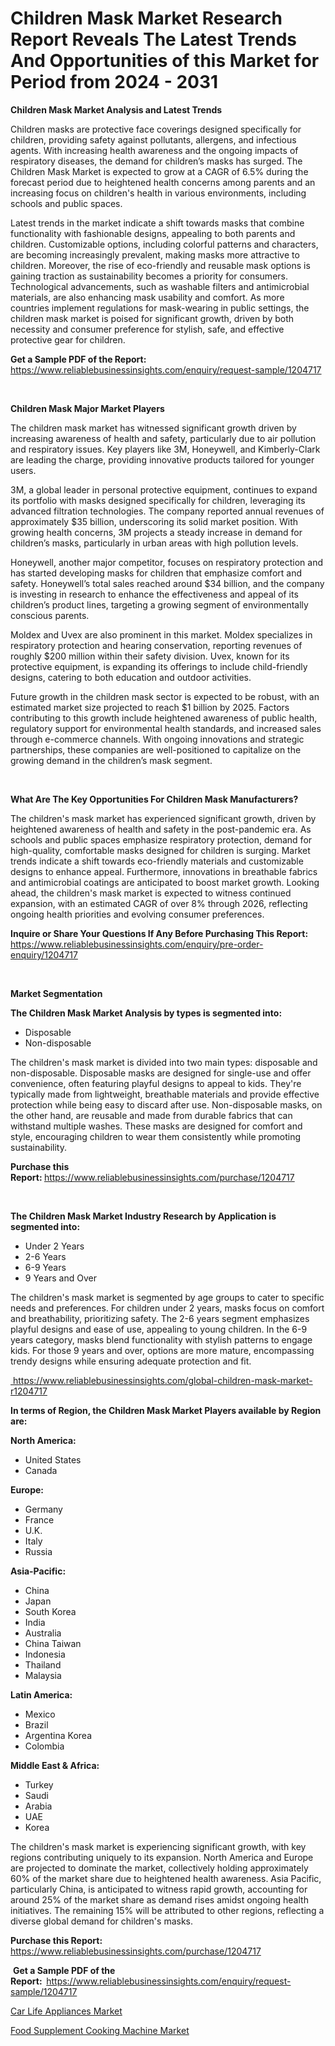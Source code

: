 <p><h1>Children Mask Market Research Report Reveals The Latest Trends And Opportunities of this Market for Period from 2024 - 2031</h1></p><p><strong>Children Mask Market Analysis and Latest Trends</strong></p>
<p><p>Children masks are protective face coverings designed specifically for children, providing safety against pollutants, allergens, and infectious agents. With increasing health awareness and the ongoing impacts of respiratory diseases, the demand for children’s masks has surged. The Children Mask Market is expected to grow at a CAGR of 6.5% during the forecast period due to heightened health concerns among parents and an increasing focus on children's health in various environments, including schools and public spaces.</p><p>Latest trends in the market indicate a shift towards masks that combine functionality with fashionable designs, appealing to both parents and children. Customizable options, including colorful patterns and characters, are becoming increasingly prevalent, making masks more attractive to children. Moreover, the rise of eco-friendly and reusable mask options is gaining traction as sustainability becomes a priority for consumers. Technological advancements, such as washable filters and antimicrobial materials, are also enhancing mask usability and comfort. As more countries implement regulations for mask-wearing in public settings, the children mask market is poised for significant growth, driven by both necessity and consumer preference for stylish, safe, and effective protective gear for children.</p></p>
<p><strong>Get a Sample PDF of the Report:&nbsp;</strong> <a href="https://www.reliablebusinessinsights.com/enquiry/request-sample/1204717?utm_campaign=57&utm_medium=2&utm_source=Github&utm_content=ia&utm_term=31122024&utm_id=children-mask">https://www.reliablebusinessinsights.com/enquiry/request-sample/1204717</a></p>
<p>&nbsp;</p>
<p><strong>Children Mask Major Market Players</strong></p>
<p><p>The children mask market has witnessed significant growth driven by increasing awareness of health and safety, particularly due to air pollution and respiratory issues. Key players like 3M, Honeywell, and Kimberly-Clark are leading the charge, providing innovative products tailored for younger users.</p><p>3M, a global leader in personal protective equipment, continues to expand its portfolio with masks designed specifically for children, leveraging its advanced filtration technologies. The company reported annual revenues of approximately $35 billion, underscoring its solid market position. With growing health concerns, 3M projects a steady increase in demand for children’s masks, particularly in urban areas with high pollution levels.</p><p>Honeywell, another major competitor, focuses on respiratory protection and has started developing masks for children that emphasize comfort and safety. Honeywell’s total sales reached around $34 billion, and the company is investing in research to enhance the effectiveness and appeal of its children’s product lines, targeting a growing segment of environmentally conscious parents.</p><p>Moldex and Uvex are also prominent in this market. Moldex specializes in respiratory protection and hearing conservation, reporting revenues of roughly $200 million within their safety division. Uvex, known for its protective equipment, is expanding its offerings to include child-friendly designs, catering to both education and outdoor activities.</p><p>Future growth in the children mask sector is expected to be robust, with an estimated market size projected to reach $1 billion by 2025. Factors contributing to this growth include heightened awareness of public health, regulatory support for environmental health standards, and increased sales through e-commerce channels. With ongoing innovations and strategic partnerships, these companies are well-positioned to capitalize on the growing demand in the children’s mask segment.</p></p>
<p>&nbsp;</p>
<p><strong>What Are The Key Opportunities For Children Mask Manufacturers?</strong></p>
<p><p>The children's mask market has experienced significant growth, driven by heightened awareness of health and safety in the post-pandemic era. As schools and public spaces emphasize respiratory protection, demand for high-quality, comfortable masks designed for children is surging. Market trends indicate a shift towards eco-friendly materials and customizable designs to enhance appeal. Furthermore, innovations in breathable fabrics and antimicrobial coatings are anticipated to boost market growth. Looking ahead, the children's mask market is expected to witness continued expansion, with an estimated CAGR of over 8% through 2026, reflecting ongoing health priorities and evolving consumer preferences.</p></p>
<p><strong>Inquire or Share Your Questions If Any Before Purchasing This Report:</strong> <a href="https://www.reliablebusinessinsights.com/enquiry/pre-order-enquiry/1204717?utm_campaign=57&utm_medium=2&utm_source=Github&utm_content=ia&utm_term=31122024&utm_id=children-mask">https://www.reliablebusinessinsights.com/enquiry/pre-order-enquiry/1204717</a></p>
<p>&nbsp;</p>
<p><strong>Market Segmentation</strong></p>
<p><strong>The Children Mask Market Analysis by types is segmented into:</strong></p>
<p><ul><li>Disposable</li><li>Non-disposable</li></ul></p>
<p><p>The children's mask market is divided into two main types: disposable and non-disposable. Disposable masks are designed for single-use and offer convenience, often featuring playful designs to appeal to kids. They're typically made from lightweight, breathable materials and provide effective protection while being easy to discard after use. Non-disposable masks, on the other hand, are reusable and made from durable fabrics that can withstand multiple washes. These masks are designed for comfort and style, encouraging children to wear them consistently while promoting sustainability.</p></p>
<p><strong>Purchase this Report:&nbsp;</strong><a href="https://www.reliablebusinessinsights.com/purchase/1204717?utm_campaign=57&utm_medium=2&utm_source=Github&utm_content=ia&utm_term=31122024&utm_id=children-mask">https://www.reliablebusinessinsights.com/purchase/1204717</a></p>
<p>&nbsp;</p>
<p><strong>The Children Mask Market Industry Research by Application is segmented into:</strong></p>
<p><ul><li>Under 2 Years</li><li>2-6 Years</li><li>6-9 Years</li><li>9 Years and Over</li></ul></p>
<p><p>The children's mask market is segmented by age groups to cater to specific needs and preferences. For children under 2 years, masks focus on comfort and breathability, prioritizing safety. The 2-6 years segment emphasizes playful designs and ease of use, appealing to young children. In the 6-9 years category, masks blend functionality with stylish patterns to engage kids. For those 9 years and over, options are more mature, encompassing trendy designs while ensuring adequate protection and fit.</p></p>
<p><a href="https://www.reliablebusinessinsights.com/global-children-mask-market-r1204717?utm_campaign=57&utm_medium=2&utm_source=Github&utm_content=ia&utm_term=31122024&utm_id=children-mask">&nbsp;https://www.reliablebusinessinsights.com/global-children-mask-market-r1204717</a></p>
<p><strong>In terms of Region, the Children Mask Market Players available by Region are:</strong></p>
<p>
    <p> <strong> North America: </strong>
        <ul>
            <li>United States</li>
            <li>Canada</li>
        </ul>
        </p> 
    <p> <strong> Europe: </strong>
        <ul>
            <li>Germany</li>
            <li>France</li>
            <li>U.K.</li>
            <li>Italy</li>
            <li>Russia</li>
        </ul>
        </p> 
    <p> <strong> Asia-Pacific: </strong>
        <ul>
            <li>China</li>
            <li>Japan</li>
            <li>South Korea</li>
            <li>India</li>
            <li>Australia</li>
            <li>China Taiwan</li>
            <li>Indonesia</li>
            <li>Thailand</li>
            <li>Malaysia</li>
        </ul>
        </p> 
    <p> <strong> Latin America: </strong>
        <ul>
            <li>Mexico</li>
            <li>Brazil</li>
            <li>Argentina Korea</li>
            <li>Colombia</li>
        </ul>
        </p> 
    <p> <strong> Middle East & Africa: </strong>
        <ul>
            <li>Turkey</li>
            <li>Saudi</li>
            <li>Arabia</li>
            <li>UAE</li>
            <li>Korea</li>
        </ul>
    </p>
    </p>
<p><p>The children's mask market is experiencing significant growth, with key regions contributing uniquely to its expansion. North America and Europe are projected to dominate the market, collectively holding approximately 60% of the market share due to heightened health awareness. Asia Pacific, particularly China, is anticipated to witness rapid growth, accounting for around 25% of the market share as demand rises amidst ongoing health initiatives. The remaining 15% will be attributed to other regions, reflecting a diverse global demand for children's masks.</p></p>
<p><strong>Purchase this Report: </strong><a href="https://www.reliablebusinessinsights.com/purchase/1204717?utm_campaign=57&utm_medium=2&utm_source=Github&utm_content=ia&utm_term=31122024&utm_id=children-mask">https://www.reliablebusinessinsights.com/purchase/1204717</a></p>
<p>&nbsp;<strong>Get a Sample PDF of the Report:&nbsp;&nbsp;</strong><a href="https://www.reliablebusinessinsights.com/enquiry/request-sample/1204717?utm_campaign=57&utm_medium=2&utm_source=Github&utm_content=ia&utm_term=31122024&utm_id=children-mask">https://www.reliablebusinessinsights.com/enquiry/request-sample/1204717</a></p>
<p><strong></strong></p>
<p><p><a href="https://github.com/bolalfredia7777/Market-Research-Report-List-1/blob/main/car-life-appliances-market.md?utm_campaign=57&utm_medium=2&utm_source=Github&utm_content=ia&utm_term=31122024&utm_id=children-mask">Car Life Appliances Market</a></p><p><a href="https://github.com/ccreola81/Market-Research-Report-List-1/blob/main/food-supplement-cooking-machine-market.md?utm_campaign=57&utm_medium=2&utm_source=Github&utm_content=ia&utm_term=31122024&utm_id=children-mask">Food Supplement Cooking Machine Market</a></p></p>